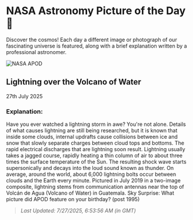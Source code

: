 
  # NASA Astronomy Picture of the Day 🌌

  Discover the cosmos! Each day a different image or photograph of our fascinating universe is featured, along with a brief explanation written by a professional astronomer.

![NASA APOD](https://apod.nasa.gov/apod/image/2507/LightningVolcano_Montufar_3000.jpg)

## Lightning over the Volcano of Water

27th July 2025

### Explanation: 

Have you ever watched a lightning storm in awe?  You're not alone. Details of what causes lightning are still being researched, but it is known that inside some clouds, internal updrafts cause collisions between ice and snow that slowly separate charges between cloud tops and bottoms. The rapid electrical discharges that are lightning soon result.  Lightning usually takes a jagged course, rapidly heating a thin column of air to about three times the surface temperature of the Sun.  The resulting shock wave starts supersonically and decays into the loud sound known as thunder.  On average, around the world, about 6,000 lightning bolts occur between clouds and the Earth every minute. Pictured in July 2019 in a two-image composite, lightning stems from communication antennas near the top of Volcán de Agua (Volcano of Water) in Guatemala.  Sky Surprise: What picture did APOD feature on your birthday? (post 1995)

> _Last Updated: 7/27/2025, 6:53:56 AM (in GMT)_
